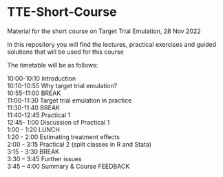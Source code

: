 # TTE-Short-Course
Material for the short course on Target Trial Emulation, 28 Nov 2022

In this repository you will find the lectures, practical exercises and guided solutions that will be used for this course 

The timetable will be as follows:


 
10:00-10:10	Introduction	 
10:10-10:55	Why target trial emulation?	 
10:55-11:00	BREAK	
11:00-11:30	Target trial emulation in practice	 
11:30-11:40	BREAK	
11:40-12:45	Practical 1 	
12:45- 1:00	Discussion of Practical 1	 
 1:00 - 1:20	LUNCH	
 1:20 - 2:00	Estimating treatment effects 	 
 2:00 - 3:15	Practical 2 (split classes in R and Stata)	
 3:15 -  3:30	BREAK	
 3:30 – 3:45	Further issues  
3:45 – 4:00	Summary & Course FEEDBACK	 
